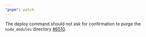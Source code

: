 ```yaml
---
"pnpm": patch
---
```


The deploy command should not ask for confirmation to purge the `node_modules` directory [#6510](https://github.com/pnpm/pnpm/issues/6510).
